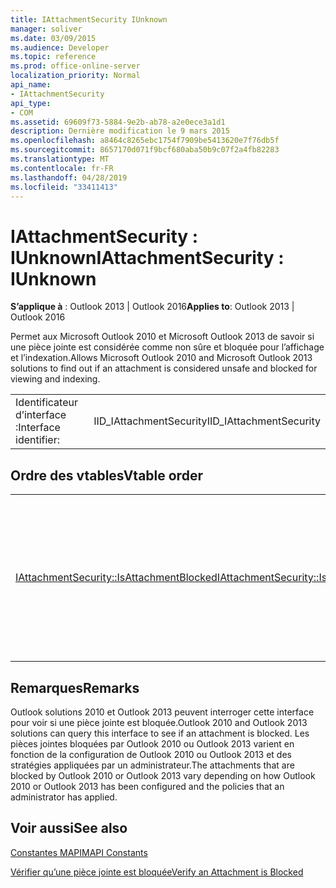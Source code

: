 ```yaml
---
title: IAttachmentSecurity IUnknown
manager: soliver
ms.date: 03/09/2015
ms.audience: Developer
ms.topic: reference
ms.prod: office-online-server
localization_priority: Normal
api_name:
- IAttachmentSecurity
api_type:
- COM
ms.assetid: 69609f73-5884-9e2b-ab78-a2e0ece3a1d1
description: Dernière modification le 9 mars 2015
ms.openlocfilehash: a8464c8265ebc1754f7909be5413620e7f76db5f
ms.sourcegitcommit: 8657170d071f9bcf680aba50b9c07f2a4fb82283
ms.translationtype: MT
ms.contentlocale: fr-FR
ms.lasthandoff: 04/28/2019
ms.locfileid: "33411413"
---
```

# <a name="iattachmentsecurity--iunknown"></a><span data-ttu-id="45325-103">IAttachmentSecurity : IUnknown</span><span class="sxs-lookup"><span data-stu-id="45325-103">IAttachmentSecurity : IUnknown</span></span>

  
  
<span data-ttu-id="45325-104">**S’applique à** : Outlook 2013 | Outlook 2016</span><span class="sxs-lookup"><span data-stu-id="45325-104">**Applies to**: Outlook 2013 | Outlook 2016</span></span> 
  
<span data-ttu-id="45325-105">Permet aux Microsoft Outlook 2010 et Microsoft Outlook 2013 de savoir si une pièce jointe est considérée comme non sûre et bloquée pour l’affichage et l’indexation.</span><span class="sxs-lookup"><span data-stu-id="45325-105">Allows Microsoft Outlook 2010 and Microsoft Outlook 2013 solutions to find out if an attachment is considered unsafe and blocked for viewing and indexing.</span></span>
  
|||
|:-----|:-----|
|<span data-ttu-id="45325-106">Identificateur d’interface :</span><span class="sxs-lookup"><span data-stu-id="45325-106">Interface identifier:</span></span>  <br/> |<span data-ttu-id="45325-107">IID_IAttachmentSecurity</span><span class="sxs-lookup"><span data-stu-id="45325-107">IID_IAttachmentSecurity</span></span>  <br/> |
   
## <a name="vtable-order"></a><span data-ttu-id="45325-108">Ordre des vtables</span><span class="sxs-lookup"><span data-stu-id="45325-108">Vtable order</span></span>

|||
|:-----|:-----|
|[<span data-ttu-id="45325-109">IAttachmentSecurity::IsAttachmentBlocked</span><span class="sxs-lookup"><span data-stu-id="45325-109">IAttachmentSecurity::IsAttachmentBlocked</span></span>](iattachmentsecurity-isattachmentblocked.md) <br/> |<span data-ttu-id="45325-110">Vérifie si une pièce jointe spécifiée est bloquée par Outlook 2010 ou Outlook 2013 pour l’affichage et l’indexation.</span><span class="sxs-lookup"><span data-stu-id="45325-110">Checks if a specified attachment is blocked by Outlook 2010 or Outlook 2013 for viewing and indexing.</span></span>  <br/> |
   
## <a name="remarks"></a><span data-ttu-id="45325-111">Remarques</span><span class="sxs-lookup"><span data-stu-id="45325-111">Remarks</span></span>

<span data-ttu-id="45325-112">Outlook solutions 2010 et Outlook 2013 peuvent interroger cette interface pour voir si une pièce jointe est bloquée.</span><span class="sxs-lookup"><span data-stu-id="45325-112">Outlook 2010 and Outlook 2013 solutions can query this interface to see if an attachment is blocked.</span></span> <span data-ttu-id="45325-113">Les pièces jointes bloquées par Outlook 2010 ou Outlook 2013 varient en fonction de la configuration de Outlook 2010 ou Outlook 2013 et des stratégies appliquées par un administrateur.</span><span class="sxs-lookup"><span data-stu-id="45325-113">The attachments that are blocked by Outlook 2010 or Outlook 2013 vary depending on how Outlook 2010 or Outlook 2013 has been configured and the policies that an administrator has applied.</span></span>
  
## <a name="see-also"></a><span data-ttu-id="45325-114">Voir aussi</span><span class="sxs-lookup"><span data-stu-id="45325-114">See also</span></span>



[<span data-ttu-id="45325-115">Constantes MAPI</span><span class="sxs-lookup"><span data-stu-id="45325-115">MAPI Constants</span></span>](mapi-constants.md)
  
[<span data-ttu-id="45325-116">Vérifier qu’une pièce jointe est bloquée</span><span class="sxs-lookup"><span data-stu-id="45325-116">Verify an Attachment is Blocked</span></span>](how-to-verify-an-attachment-is-blocked.md)

